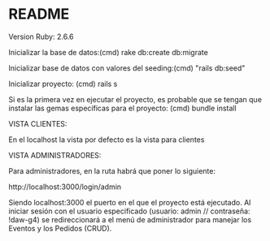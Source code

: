 # README


Version Ruby: 2.6.6


Inicializar la base de datos:(cmd) rake db:create db:migrate 

Inicializar base de datos con valores del seeding:(cmd) "rails db:seed"

Inicializar proyecto: (cmd) rails s

Si es la primera vez en ejecutar el proyecto, es probable que se tengan que instalar las gemas específicas para el proyecto: (cmd) bundle install

VISTA CLIENTES: 

En el localhost la vista por defecto es la vista para clientes

VISTA ADMINISTRADORES:

Para administradores, en la ruta habrá que poner lo siguiente:

http://localhost:3000/login/admin

Siendo localhost:3000 el puerto en el que el proyecto está ejecutado. Al iniciar sesión con el usuario especificado (usuario: admin // contraseña: !daw-g4) se redireccionará a el menú de administrador para manejar los Eventos y los Pedidos (CRUD).
